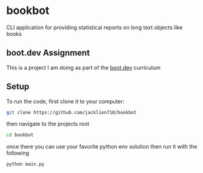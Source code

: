 # bookbot
CLI application for providing statistical reports on long text objects like books

## boot.dev Assignment
This is a project I am doing as part of the [boot.dev](https://www.boot.dev/) curriculum


## Setup

To run the code, first clone it to your computer:

```bash
git clone https://github.com/jacklion710/bookbot
```

then navigate to the projects root

```bash
cd bookbot
```

once there you can use your favorite python env solution then run it with the following

```bash
python main.py
```